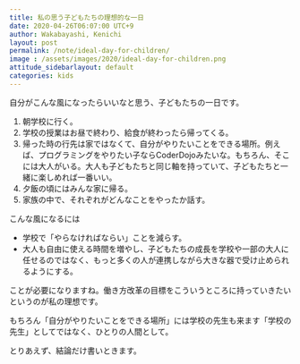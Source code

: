 ```yaml
---
title: 私の思う子どもたちの理想的な一日
date: 2020-04-26T06:07:00 UTC+9
author: Wakabayashi, Kenichi
layout: post
permalink: /note/ideal-day-for-children/
image : /assets/images/2020/ideal-day-for-children.png
attitude_sidebarlayout: default
categories: kids
---
```

自分がこんな風になったらいいなと思う、子どもたちの一日です。

1. 朝学校に行く。
2. 学校の授業はお昼で終わり、給食が終わったら帰ってくる。
3. 帰った時の行先は家ではなくて、自分がやりたいことをできる場所。例えば、プログラミングをやりたい子ならCoderDojoみたいな。もちろん、そこには大人がいる。大人も子どもたちと同じ軸を持っていて、子どもたちと一緒に楽しめれば一番いい。
4. 夕飯の頃にはみんな家に帰る。
5. 家族の中で、それぞれがどんなことをやったか話す。

こんな風になるには

- 学校で「やらなければならい」ことを減らす。
- 大人も自由に使える時間を増やし、子どもたちの成長を学校や一部の大人に任せるのではなく、もっと多くの人が連携しながら大きな器で受け止められるようにする。

ことが必要になりますね。働き方改革の目標をこういうところに持っていきたいというのが私の理想です。

もちろん「自分がやりたいことをできる場所」には学校の先生も来ます「学校の先生」としてではなく、ひとりの人間として。

とりあえず、結論だけ書いときます。